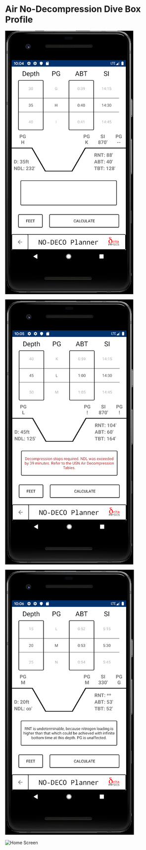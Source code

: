 # Air No-Decompression Dive Box Profile

![Standard Test Case](https://github.com/hunterwodzenski/air-no-deco-planner/blob/master/screenshots/ndp0.PNG)

![NDL Exceeded Test Case](https://github.com/hunterwodzenski/air-no-deco-planner/blob/master/screenshots/ndp1.PNG)

![USN RNT Exception Test Case](https://github.com/hunterwodzenski/air-no-deco-planner/blob/master/screenshots/ndp2.PNG)

![Home Screen](https://github.com/hunterwodzenski/air-no-deco-planner/blob/master/screenshots/ndp.PNG)
